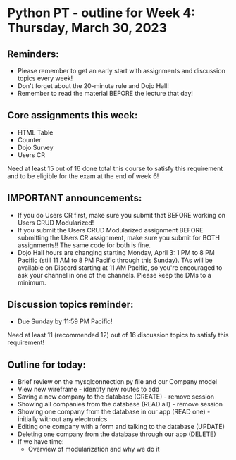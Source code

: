 # Python PT - outline for Week 4: Thursday, March 30, 2023

## Reminders:
- Please remember to get an early start with assignments and discussion topics every week!
- Don't forget about the 20-minute rule and Dojo Hall!
- Remember to read the material BEFORE the lecture that day!

## Core assignments this week:
- HTML Table
- Counter
- Dojo Survey
- Users CR

Need at least 15 out of 16 done total this course to satisfy this requirement and to be eligible for the exam at the end of week 6!

## IMPORTANT announcements:
- If you do Users CR first, make sure you submit that BEFORE working on Users CRUD Modularized!
- If you submit the Users CRUD Modularized assignment BEFORE submitting the Users CR assignment, make sure you submit for BOTH assignments!!  The same code for both is fine.
- Dojo Hall hours are changing starting Monday, April 3: 1 PM to 8 PM Pacific (still 11 AM to 8 PM Pacific through this Sunday).  TAs will be available on Discord starting at 11 AM Pacific, so you're encouraged to ask your channel in one of the channels.  Please keep the DMs to a minimum.

## Discussion topics reminder:
- Due Sunday by 11:59 PM Pacific!

Need at least 11 (recommended 12) out of 16 discussion topics to satisfy this requirement!

## Outline for today:
- Brief review on the mysqlconnection.py file and our Company model
- View new wireframe - identify new routes to add
- Saving a new company to the database (CREATE) - remove session
- Showing all companies from the database (READ all) - remove session
- Showing one company from the database in our app (READ one) - initially without any electronics
- Editing one company with a form and talking to the database (UPDATE)
- Deleting one company from the database through our app (DELETE)
- If we have time:
    - Overview of modularization and why we do it